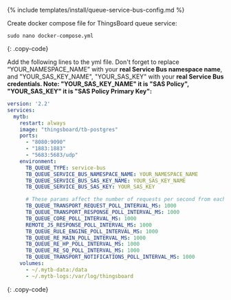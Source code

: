 {% include templates/install/queue-service-bus-config.md %}

Create docker compose file for ThingsBoard queue service:

```text
sudo nano docker-compose.yml
```
{: .copy-code}

Add the following lines to the yml file. Don't forget to replace “YOUR_NAMESPACE_NAME” with your **real Service Bus namespace name**, and "YOUR_SAS_KEY_NAME", "YOUR_SAS_KEY" with your **real Service Bus credentials. Note: "YOUR_SAS_KEY_NAME" it is "SAS Policy", "YOUR_SAS_KEY" it is "SAS Policy Primary Key":**

```yml
version: '2.2'
services:
  mytb:
    restart: always
    image: "thingsboard/tb-postgres"
    ports:
      - "8080:9090"
      - "1883:1883"
      - "5683:5683/udp"
    environment:
      TB_QUEUE_TYPE: service-bus
      TB_QUEUE_SERVICE_BUS_NAMESPACE_NAME: YOUR_NAMESPACE_NAME
      TB_QUEUE_SERVICE_BUS_SAS_KEY_NAME: YOUR_SAS_KEY_NAME
      TB_QUEUE_SERVICE_BUS_SAS_KEY: YOUR_SAS_KEY

      # These params affect the number of requests per second from each partitions per each queue!!!
      TB_QUEUE_TRANSPORT_REQUEST_POLL_INTERVAL_MS: 1000
      TB_QUEUE_TRANSPORT_RESPONSE_POLL_INTERVAL_MS: 1000
      TB_QUEUE_CORE_POLL_INTERVAL_MS: 1000
      REMOTE_JS_RESPONSE_POLL_INTERVAL_MS: 1000
      TB_QUEUE_RULE_ENGINE_POLL_INTERVAL_MS: 1000
      TB_QUEUE_RE_MAIN_POLL_INTERVAL_MS: 1000
      TB_QUEUE_RE_HP_POLL_INTERVAL_MS: 1000
      TB_QUEUE_RE_SQ_POLL_INTERVAL_MS: 1000
      TB_QUEUE_TRANSPORT_NOTIFICATIONS_POLL_INTERVAL_MS: 1000
    volumes:
      - ~/.mytb-data:/data
      - ~/.mytb-logs:/var/log/thingsboard
```
{: .copy-code}
